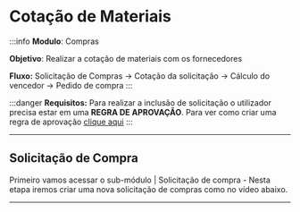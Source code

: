 # Cotação de Materiais

:::info
**Modulo**: Compras

**Objetivo**:  Realizar a cotação de materiais com os fornecedores

**Fluxo:** Solicitação de Compras → Cotação da solicitação → Cálculo do vencedor → Pedido de compra
:::

:::danger
**Requisitos:** 
Para realizar a inclusão de solicitação o utilizador precisa estar em uma **REGRA DE APROVAÇÃO**. Para ver como criar uma regra de aprovação [clique aqui](https://www.notion.so/Regra-de-aprova-o-dde30d4c4beb45bfb26328a61daf5e56?pvs=21)
:::

---

## Solicitação de Compra

Primeiro vamos acessar o sub-módulo | Solicitação de compra - Nesta etapa iremos criar uma nova solicitação de compras como no vídeo abaixo.

---